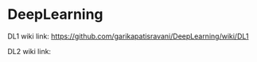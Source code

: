 # DeepLearning

DL1 wiki link: https://github.com/garikapatisravani/DeepLearning/wiki/DL1

DL2 wiki link:
